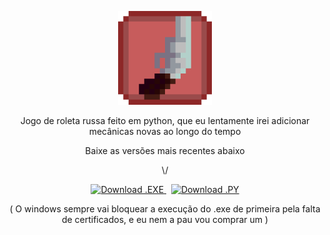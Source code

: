 <p align="center">
  <img src="imagens/icone.png" alt="Ícone do Projeto" width="150"/>
</p>
<p align="center">
  Jogo de roleta russa feito em python, que eu lentamente irei adicionar mecânicas novas ao longo do tempo
</p>

<p align="center">
  Baixe as versões mais recentes abaixo
</p>
<p align="center">
  \/
</p>
<p align="center">
  <a href="https://github.com/V1DAD/roleta-russa-/releases/latest/download/roleta.russa.exe">
    <img src="https://img.shields.io/badge/Download-.EXE-blue?style=for-the-badge&logo=windows" alt="Download .EXE">
  </a>
  &nbsp;
  <a href="https://github.com/V1DAD/roleta-russa-/releases/latest/download/roleta.russa.py">
    <img src="https://img.shields.io/badge/Download-.PY-green?style=for-the-badge&logo=python" alt="Download .PY">
  </a>
</p>

<p align="center">
  ( O windows sempre vai bloquear a execução do .exe de primeira pela falta de certificados, e eu nem a pau vou comprar um )
</p>

